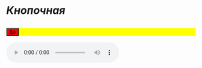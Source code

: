 <html>
<head>
<title>Кнопочная</title>
<style>
div h2 {
background:yellow;
        }
    button {
background:red;
       }
</style>
</head>
<body>
<h1> <var> Кнопочная </var> </h1>
<div>
<h2> <button> До </button></h2> 
<audio controls>
    <source src="Сэмпл.ogg" type="audio/ogg; codecs=vorbis">
    <source src="Сэмпл.mp3" type="audio/mpeg"> 
    
<a href=file:///C:/Users/User/Desktop/test1test2/%D0%A1%D1%8D%D0%BC%D0%BF%D0%BB.mp3> </a> 
  </audio>
<h2> <button> Си </button></h2>
<audio controls>
    <source src="audio/music.ogg" type="audio/ogg; codecs=vorbis">
    <source src="audio/music.mp3" type="audio/mpeg"> 
  </audio>
<h2> <button> Ля# </button></h2>
<audio controls>
    <source src="audio/music.ogg" type="audio/ogg; codecs=vorbis">
    <source src="audio/music.mp3" type="audio/mpeg"> 
  </audio>
<h2> <button> Ля </button></h2>
<audio controls>
    <source src="audio/music.ogg" type="audio/ogg; codecs=vorbis">
    <source src="audio/music.mp3" type="audio/mpeg"> 
  </audio>
<h2> <button> Соль# </button></h2>
<audio controls>
    <source src="audio/music.ogg" type="audio/ogg; codecs=vorbis">
    <source src="audio/music.mp3" type="audio/mpeg"> 
  </audio>
<h2> <button> Соль </button></h2>
<audio controls>
    <source src="audio/music.ogg" type="audio/ogg; codecs=vorbis">
    <source src="audio/music.mp3" type="audio/mpeg"> 
  </audio>
<h2> <button> Фа# </button></h2>
<audio controls>
    <source src="audio/music.ogg" type="audio/ogg; codecs=vorbis">
    <source src="audio/music.mp3" type="audio/mpeg"> 
  </audio>
<h2> <button> Фа </button></h2>
<audio controls>
    <source src="audio/music.ogg" type="audio/ogg; codecs=vorbis">
    <source src="audio/music.mp3" type="audio/mpeg"> 
  </audio>
<h2> <button> Ми </button></h2>
<audio controls>
    <source src="audio/music.ogg" type="audio/ogg; codecs=vorbis">
    <source src="audio/music.mp3" type="audio/mpeg"> 
    <a href="Сэмпл.mp3"></a>.
  </audio>
<h2> <button> Ре# </button></h2>
<audio controls>
    <source src="audio/music.ogg" type="audio/ogg; codecs=vorbis">
    <source src="audio/music.mp3" type="audio/mpeg"> 
  </audio>
<h2> <button> Ре </button></h2>
<audio controls>
    <source src="audio/music.ogg" type="audio/ogg; codecs=vorbis">
    <source src="audio/music.mp3" type="audio/mpeg"> 
  </audio>
<h2> <button> До# </button></h2>
<audio controls>
    <source src="audio/music.ogg" type="audio/ogg; codecs=vorbis">
    <source src="audio/music.mp3" type="audio/mpeg">
  </audio>
<h2> <button> До </button></h2>
<audio controls>
    <source src="audio/music.ogg" type="audio/ogg; codecs=vorbis">
    <source src="audio/music.mp3" type="audio/mpeg"> 
  </audio>
</div>
  
  
  
  
   

</body>
</html>
